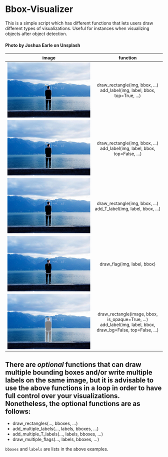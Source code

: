 # Bbox-Visualizer

This is a simple script which has different functions that lets users draw different types of visualizations. Useful for instances when visualizing objects after object detection.

#### Photo by Joshua Earle on Unsplash

|                                                 **image**                                                  |                                         **function**                                         |
| :--------------------------------------------------------------------------------------------------------: | :------------------------------------------------------------------------------------------: |
|               ![bbox with label on top](images/bbox_top.jpg "Bouding box with label on top")               |                 draw_rectangle(img, bbox, ...)<br>add_label(img, label, bbox, top=True, ...)                 |c
|             ![bbox with label inside](images/bbox_inside.jpg "Bouding box with label inside")              |                draw_rectangle(img, bbox, ...)<br>add_label(img, label, bbox, top=False, ...)                 |
|                  ![bbox with T label](images/bbox_T.jpg "Bouding box with label inside")                   |                     draw_rectangle(img, bbox, ...)<br>add_T_label(img, label, bbox, ...)                     |
| ![label with flag](images/flag.jpg "Label that looks like a flag, pole originates from inside the object") |                                  draw_flag(img, label, bbox)                                   |
|      ![label with opaque overlay](images/overlay.jpg "Opaque bounding box with label inside the box")      | draw_rectangle(image, bbox, is_opaque=True, ...)<br>add_label(img, label, bbox, draw_bg=False, top=False, ...) |


## There are *optional* functions that can draw multiple bounding boxes and/or write multiple labels on the same image, but it is advisable to use the above functions in a loop in order to have full control over your visualizations. Nonetheless, the optional functions are as follows:

* draw_rectangles(..., bboxes, ...)
* add_multiple_labels(..., labels, bboxes, ...)
* add_multiple_T_labels(..., labels, bboxes, ...)
* draw_multiple_flags(..., labels, bboxes, ...)

`bboxes` and `labels` are lists in the above examples.
